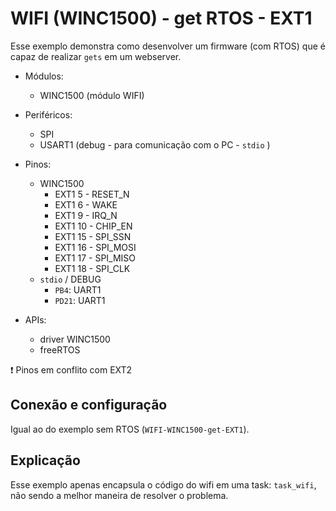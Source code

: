# WIFI (WINC1500) - get RTOS - EXT1

Esse exemplo demonstra como desenvolver um firmware (com RTOS) que é capaz de realizar `gets` em um webserver. 

- Módulos: 
    - WINC1500 (módulo WIFI)
    
- Periféricos:
    - SPI
    - USART1 (debug - para comunicação com o PC - `stdio` )
    
- Pinos:
    - WINC1500
        - EXT1 5 - RESET_N  
        - EXT1 6 - WAKE
        - EXT1 9 - IRQ_N
        - EXT1 10 - CHIP_EN
        - EXT1 15 - SPI_SSN
        - EXT1 16 - SPI_MOSI
        - EXT1 17 - SPI_MISO
        - EXT1 18 - SPI_CLK
    - `stdio` / DEBUG
        - `PB4`:  UART1 
        - `PD21`: UART1
 
- APIs:
    - driver WINC1500
    - freeRTOS
 
:exclamation: Pinos em conflito com EXT2

## Conexão e configuração

Igual ao do exemplo sem RTOS (`WIFI-WINC1500-get-EXT1`).

## Explicação

Esse exemplo apenas encapsula o código do wifi em uma task: `task_wifi`, não sendo a melhor maneira de resolver o problema.

